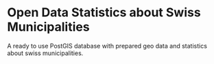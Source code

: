 # Open Data Statistics about Swiss Municipalities

A ready to use PostGIS database with prepared geo data and statistics
about swiss municipalities.
